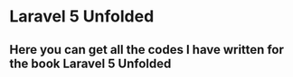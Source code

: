 # Laravel 5 Unfolded

## Here you can get all the codes I have written for the book Laravel 5 Unfolded
